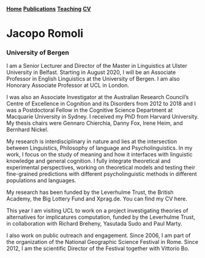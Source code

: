 <a href="https://jacoporomoli.github.io/Home/">**Home**</a>
<a href="https://jacoporomoli.github.io/Publications/">**Publications**</a>
<a href="https://jacoporomoli.github.io/Teaching/">**Teaching**</a>
<a href="https://jacoporomoli.github.io/CV/">**CV**</a>

# Jacopo Romoli
### University of Bergen

I am a Senior Lecturer and Director of the Master in Linguistics at Ulster University in Belfast. Starting in August 2020, I will be an Associate Professor in English Linguistics at the University of Bergen. I am also Honorary Associate Professor at UCL in London.

I was also an Associate Investigator at the Australian Research Council’s Centre of Excellence in Cognition and its Disorders from 2012 to 2018 and I was a Postdoctoral Fellow in the Cognitive Science Department at Macquarie University in Sydney. I received my PhD from Harvard University. My thesis chairs were Gennaro Chierchia, Danny Fox, Irene Heim, and Bernhard Nickel.

My research is interdisciplinary in nature and lies at the intersection between Linguistics, Philosophy of language and Psycholinguistics. In my work, I focus on the study of meaning and how it interfaces with linguistic knowledge and general cognition. I fully integrate theoretical and experimental perspectives, working on theoretical models and testing their fine-grained predictions with different psycholinguistic methods in different populations and languages.

My research has been funded by the  Leverhulme Trust, the British Academy, the Big Lottery Fund and Xprag.de.  You can find my CV here.

This year I am visiting UCL to work on a project investigating theories of alternatives for implicatures computation, funded by the Leverhulme Trust, in collaboration with Richard Breheny, Yasutada Sudo and Paul Marty.

I also work on public outreach and engagement. Since 2006, I am part of the organization of the National Geographic Science Festival in Rome. Since 2012, I am the scientific Director of the Festival together with Vittorio Bo.
